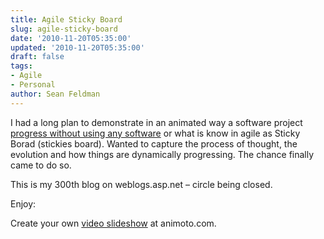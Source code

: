 ```yaml
---
title: Agile Sticky Board
slug: agile-sticky-board
date: '2010-11-20T05:35:00'
updated: '2010-11-20T05:35:00'
draft: false
tags:
- Agile
- Personal
author: Sean Feldman
---
```



I had a long plan to demonstrate in an animated way a software project [progress without using any software](http://animoto.com/play/lLsnERX0HNzj0IAZVG00Yw) or what is know in agile as Sticky Borad (stickies board). Wanted to capture the process of thought, the evolution and how things are dynamically progressing. The chance finally came to do so.

This is my 300th blog on weblogs.asp.net – circle being closed.

Enjoy: 

Create your own [video slideshow](http://animoto.com) at animoto.com.


